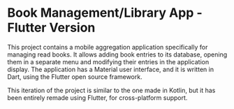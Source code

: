 # Book Management/Library App - Flutter Version

This project contains a mobile aggregation application specifically for managing read books. It allows adding book entries to its database, opening them in a separate menu and modifying their entries in the application display. The application has a Material user interface, and it is written in Dart, using the Flutter open source framework.

This iteration of the project is similar to the one made in Kotlin, but it has been entirely remade using Flutter, for cross-platform support.
